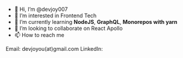 - 👋 Hi, I’m @devjoy007
- 👀 I’m interested in Frontend Tech
- 🌱 I’m currently learning **NodeJS**, **GraphQL**, **Monorepos with yarn**
- 💞️ I’m looking to collaborate on React Apollo
- 📫 How to reach me

Email: devjoyou(at)gmail.com
LinkedIn: 

<!---
devjoy007/devjoy007 is a ✨ special ✨ repository because its `README.md` (this file) appears on your GitHub profile.
You can click the Preview link to take a look at your changes.
--->
